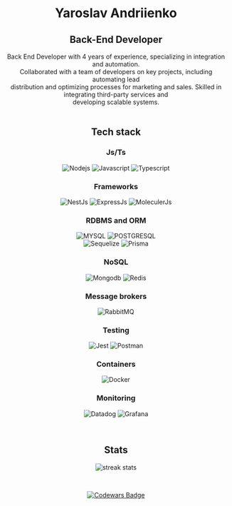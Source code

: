<h1 align="center">
  Yaroslav Andriienko
</h1>

<h2 align="center">
  Back-End Developer 
</h2>

<div align=center>
  Back End Developer with 4 years of experience, specializing in integration and automation.<br>
  Collaborated with a team of developers on key projects, including automating lead<br>
  distribution and optimizing processes for marketing and sales. Skilled in integrating third-party services and<br>
  developing scalable systems.
</div>

<br>

<h2 align="center">
  Tech stack
</h2>

<h3 align="center">
  Js/Ts 
</h3>

<div align="center" width="200px">
  
  ![Nodejs](https://img.shields.io/badge/-Nodejs-3C873A?style=for-the-badge&labelColor=black&logo=node.js&logoColor=3C873A)
  ![Javascript](https://img.shields.io/badge/-Javascript-F0DB4F?style=for-the-badge&labelColor=black&logo=javascript&logoColor=F0DB4F)
  ![Typescript](https://img.shields.io/badge/-Typescript-007acc?style=for-the-badge&labelColor=black&logo=typescript&logoColor=007acc)

</div>

<h3 align="center">
  Frameworks 
</h3>

<div align="center" width="200px">

  ![NestJs](https://img.shields.io/badge/-Nest-A2223B?style=for-the-badge&labelColor=black&logo=nestjs&logoColor=A2223B)
  ![ExpressJs](https://img.shields.io/badge/-Express-ffffff?style=for-the-badge&labelColor=black&logo=express&logoColor=white)
  ![MoleculerJs](https://img.shields.io/badge/-Moleculer-0e83cd?style=for-the-badge&labelColor=black&logo=moleculer&logoColor=0e83cd)

</div>

<h3 align="center">
  RDBMS and ORM
</h3>

<div align="center" width="200px">

  ![MYSQL](https://img.shields.io/badge/-MYSQL-f29111?style=for-the-badge&labelColor=black&logo=mysql&logoColor=#00758f)
  ![POSTGRESQL](https://img.shields.io/badge/-POSTGRESQL-008bb9?style=for-the-badge&labelColor=black&logo=postgresql&logoColor=#0064a5)  
  ![Sequelize](https://img.shields.io/badge/-Sequelize-52B0E7?style=for-the-badge&labelColor=black&logo=sequelize&logoColor=#52B0E7)
  ![Prisma](https://img.shields.io/badge/-Prisma-2D3748?style=for-the-badge&labelColor=black&logo=prisma&logoColor=#2D3748)

</div>

<h3 align="center">
  NoSQL
</h3>

<div align="center" width="200px">

  ![Mongodb](https://img.shields.io/badge/-MongoDb-47A248?style=for-the-badge&labelColor=black&logo=mongodb&logoColor=#47A248)
  ![Redis](https://img.shields.io/badge/-Redis-D82C20?style=for-the-badge&labelColor=black&logo=redis&logoColor=#A41E11)

</div>

<h3 align="center">
  Message brokers
</h3>

<div align="center" width="200px">

  ![RabbitMQ](https://img.shields.io/badge/-RabbitMQ-FF6600?style=for-the-badge&labelColor=black&logo=rabbitmq&logoColor=#FF6600)

</div>

<h3 align="center">
  Testing
</h3>


<div align="center" width="200px">

  ![Jest](https://img.shields.io/badge/-Jest-C21325?style=for-the-badge&labelColor=black&logo=jest&logoColor=#C21325)
  ![Postman](https://img.shields.io/badge/-Postman-FF6C37?style=for-the-badge&labelColor=black&logo=postman&logoColor=#FF6C37)

</div>

<h3 align="center">
  Containers
</h3>

<div align="center" width="200px">
  
  ![Docker](https://img.shields.io/badge/-Docker-2496ED?style=for-the-badge&labelColor=black&logo=docker&logoColor=#2496ED)

</div>


<h3 align="center">
  Monitoring
</h3>

<div align="center" width="200px">

  ![Datadog](https://img.shields.io/badge/-Datadog-632CA6?style=for-the-badge&labelColor=black&logo=datadog&logoColor=#632CA6)
  ![Grafana](https://img.shields.io/badge/-Grafana-F46800?style=for-the-badge&labelColor=black&logo=grafana&logoColor=#F46800)

</div>


<br>

<h2 align="center">
  Stats
</h2>

<div align="center" width="200px">

  ![streak stats](https://github-readme-streak-stats.herokuapp.com/?user=ogsevko&theme=onedark&hide_border=true)
  
  <br>
  
  <a align="center" href="https://codewars.com/users/ogsevko">
   
  ![Codewars Badge](https://www.codewars.com/users/ogsevko/badges/large)
    
  </a>

</div>
